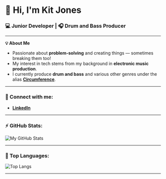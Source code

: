 # 👋 Hi, I'm Kit Jones  

### 💻 Junior Developer | 🎧 Drum and Bass Producer  

---

**💡 About Me**  
- Passionate about **problem-solving** and creating things — sometimes breaking them too!  
- My interest in tech stems from my background in **electronic music production**.  
- I currently produce **drum and bass** and various other genres under the alias **[Circumference](https://open.spotify.com/artist/55WGXEp1qUerac8ChlL5Ii?si=SVb2R555RzWUxgwnlK2WoQ)**. 

---

### 💼 Connect with me:
- **[LinkedIn](https://www.linkedin.com/in/kit-jones-64926a2aa/)**  

---

### ⚡ GitHub Stats:
![My GitHub Stats](https://github-readme-stats.vercel.app/api?username=snarelord&show_icons=true&theme=radical)

---

### 🚀 Top Languages:
![Top Langs](https://github-readme-stats.vercel.app/api/top-langs/?username=snarelord&layout=compact&theme=radical)

---

